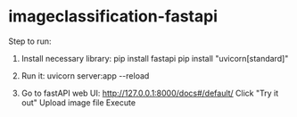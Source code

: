 # imageclassification-fastapi

Step to run:

1. Install necessary library:
   pip install fastapi
   pip install "uvicorn[standard]"

2. Run it:
   uvicorn server:app --reload

3. Go to fastAPI web UI:
   http://127.0.0.1:8000/docs#/default/
   Click "Try it out"
   Upload image file
   Execute
